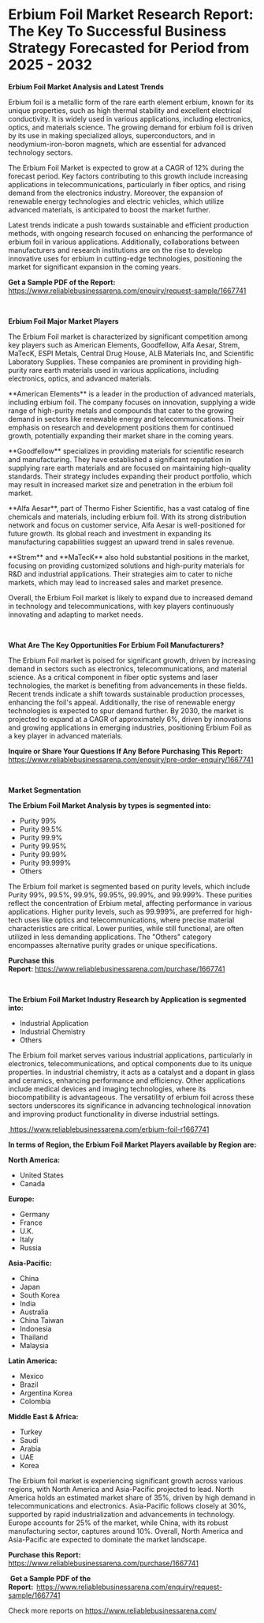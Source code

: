 <p><h1>Erbium Foil Market Research Report: The Key To Successful Business Strategy Forecasted for Period from 2025 - 2032</h1></p><p><strong>Erbium Foil Market Analysis and Latest Trends</strong></p>
<p><p>Erbium foil is a metallic form of the rare earth element erbium, known for its unique properties, such as high thermal stability and excellent electrical conductivity. It is widely used in various applications, including electronics, optics, and materials science. The growing demand for erbium foil is driven by its use in making specialized alloys, superconductors, and in neodymium-iron-boron magnets, which are essential for advanced technology sectors.</p><p>The Erbium Foil Market is expected to grow at a CAGR of 12% during the forecast period. Key factors contributing to this growth include increasing applications in telecommunications, particularly in fiber optics, and rising demand from the electronics industry. Moreover, the expansion of renewable energy technologies and electric vehicles, which utilize advanced materials, is anticipated to boost the market further.</p><p>Latest trends indicate a push towards sustainable and efficient production methods, with ongoing research focused on enhancing the performance of erbium foil in various applications. Additionally, collaborations between manufacturers and research institutions are on the rise to develop innovative uses for erbium in cutting-edge technologies, positioning the market for significant expansion in the coming years.</p></p>
<p><strong>Get a Sample PDF of the Report:&nbsp;</strong> <a href="https://www.reliablebusinessarena.com/enquiry/request-sample/1667741?utm_campaign=2187&utm_medium=2&utm_source=Github&utm_content=ia&utm_term=07032025&utm_id=erbium-foil">https://www.reliablebusinessarena.com/enquiry/request-sample/1667741</a></p>
<p>&nbsp;</p>
<p><strong>Erbium Foil Major Market Players</strong></p>
<p><p>The Erbium Foil market is characterized by significant competition among key players such as American Elements, Goodfellow, Alfa Aesar, Strem, MaTecK, ESPI Metals, Central Drug House, ALB Materials Inc, and Scientific Laboratory Supplies. These companies are prominent in providing high-purity rare earth materials used in various applications, including electronics, optics, and advanced materials.</p><p>**American Elements** is a leader in the production of advanced materials, including erbium foil. The company focuses on innovation, supplying a wide range of high-purity metals and compounds that cater to the growing demand in sectors like renewable energy and telecommunications. Their emphasis on research and development positions them for continued growth, potentially expanding their market share in the coming years.</p><p>**Goodfellow** specializes in providing materials for scientific research and manufacturing. They have established a significant reputation in supplying rare earth materials and are focused on maintaining high-quality standards. Their strategy includes expanding their product portfolio, which may result in increased market size and penetration in the erbium foil market.</p><p>**Alfa Aesar**, part of Thermo Fisher Scientific, has a vast catalog of fine chemicals and materials, including erbium foil. With its strong distribution network and focus on customer service, Alfa Aesar is well-positioned for future growth. Its global reach and investment in expanding its manufacturing capabilities suggest an upward trend in sales revenue.</p><p>**Strem** and **MaTecK** also hold substantial positions in the market, focusing on providing customized solutions and high-purity materials for R&D and industrial applications. Their strategies aim to cater to niche markets, which may lead to increased sales and market presence.</p><p>Overall, the Erbium Foil market is likely to expand due to increased demand in technology and telecommunications, with key players continuously innovating and adapting to market needs.</p></p>
<p>&nbsp;</p>
<p><strong>What Are The Key Opportunities For Erbium Foil Manufacturers?</strong></p>
<p><p>The Erbium Foil market is poised for significant growth, driven by increasing demand in sectors such as electronics, telecommunications, and material science. As a critical component in fiber optic systems and laser technologies, the market is benefiting from advancements in these fields. Recent trends indicate a shift towards sustainable production processes, enhancing the foil's appeal. Additionally, the rise of renewable energy technologies is expected to spur demand further. By 2030, the market is projected to expand at a CAGR of approximately 6%, driven by innovations and growing applications in emerging industries, positioning Erbium Foil as a key player in advanced materials.</p></p>
<p><strong>Inquire or Share Your Questions If Any Before Purchasing This Report:</strong> <a href="https://www.reliablebusinessarena.com/enquiry/pre-order-enquiry/1667741?utm_campaign=2187&utm_medium=2&utm_source=Github&utm_content=ia&utm_term=07032025&utm_id=erbium-foil">https://www.reliablebusinessarena.com/enquiry/pre-order-enquiry/1667741</a></p>
<p>&nbsp;</p>
<p><strong>Market Segmentation</strong></p>
<p><strong>The Erbium Foil Market Analysis by types is segmented into:</strong></p>
<p><ul><li>Purity 99%</li><li>Purity 99.5%</li><li>Purity 99.9%</li><li>Purity 99.95%</li><li>Purity 99.99%</li><li>Purity 99.999%</li><li>Others</li></ul></p>
<p><p>The Erbium foil market is segmented based on purity levels, which include Purity 99%, 99.5%, 99.9%, 99.95%, 99.99%, and 99.999%. These purities reflect the concentration of Erbium metal, affecting performance in various applications. Higher purity levels, such as 99.999%, are preferred for high-tech uses like optics and telecommunications, where precise material characteristics are critical. Lower purities, while still functional, are often utilized in less demanding applications. The "Others" category encompasses alternative purity grades or unique specifications.</p></p>
<p><strong>Purchase this Report:&nbsp;</strong><a href="https://www.reliablebusinessarena.com/purchase/1667741?utm_campaign=2187&utm_medium=2&utm_source=Github&utm_content=ia&utm_term=07032025&utm_id=erbium-foil">https://www.reliablebusinessarena.com/purchase/1667741</a></p>
<p>&nbsp;</p>
<p><strong>The Erbium Foil Market Industry Research by Application is segmented into:</strong></p>
<p><ul><li>Industrial Application</li><li>Industrial Chemistry</li><li>Others</li></ul></p>
<p><p>The Erbium foil market serves various industrial applications, particularly in electronics, telecommunications, and optical components due to its unique properties. In industrial chemistry, it acts as a catalyst and a dopant in glass and ceramics, enhancing performance and efficiency. Other applications include medical devices and imaging technologies, where its biocompatibility is advantageous. The versatility of erbium foil across these sectors underscores its significance in advancing technological innovation and improving product functionality in diverse industrial settings.</p></p>
<p><a href="https://www.reliablebusinessarena.com/erbium-foil-r1667741?utm_campaign=2187&utm_medium=2&utm_source=Github&utm_content=ia&utm_term=07032025&utm_id=erbium-foil">&nbsp;https://www.reliablebusinessarena.com/erbium-foil-r1667741</a></p>
<p><strong>In terms of Region, the Erbium Foil Market Players available by Region are:</strong></p>
<p>
    <p> <strong> North America: </strong>
        <ul>
            <li>United States</li>
            <li>Canada</li>
        </ul>
        </p> 
    <p> <strong> Europe: </strong>
        <ul>
            <li>Germany</li>
            <li>France</li>
            <li>U.K.</li>
            <li>Italy</li>
            <li>Russia</li>
        </ul>
        </p> 
    <p> <strong> Asia-Pacific: </strong>
        <ul>
            <li>China</li>
            <li>Japan</li>
            <li>South Korea</li>
            <li>India</li>
            <li>Australia</li>
            <li>China Taiwan</li>
            <li>Indonesia</li>
            <li>Thailand</li>
            <li>Malaysia</li>
        </ul>
        </p> 
    <p> <strong> Latin America: </strong>
        <ul>
            <li>Mexico</li>
            <li>Brazil</li>
            <li>Argentina Korea</li>
            <li>Colombia</li>
        </ul>
        </p> 
    <p> <strong> Middle East & Africa: </strong>
        <ul>
            <li>Turkey</li>
            <li>Saudi</li>
            <li>Arabia</li>
            <li>UAE</li>
            <li>Korea</li>
        </ul>
    </p>
    </p>
<p><p>The Erbium foil market is experiencing significant growth across various regions, with North America and Asia-Pacific projected to lead. North America holds an estimated market share of 35%, driven by high demand in telecommunications and electronics. Asia-Pacific follows closely at 30%, supported by rapid industrialization and advancements in technology. Europe accounts for 25% of the market, while China, with its robust manufacturing sector, captures around 10%. Overall, North America and Asia-Pacific are expected to dominate the market landscape.</p></p>
<p><strong>Purchase this Report: </strong><a href="https://www.reliablebusinessarena.com/purchase/1667741?utm_campaign=2187&utm_medium=2&utm_source=Github&utm_content=ia&utm_term=07032025&utm_id=erbium-foil">https://www.reliablebusinessarena.com/purchase/1667741</a></p>
<p>&nbsp;<strong>Get a Sample PDF of the Report:&nbsp;&nbsp;</strong><a href="https://www.reliablebusinessarena.com/enquiry/request-sample/1667741?utm_campaign=2187&utm_medium=2&utm_source=Github&utm_content=ia&utm_term=07032025&utm_id=erbium-foil">https://www.reliablebusinessarena.com/enquiry/request-sample/1667741</a></p>
<p><strong></strong></p>
<p>Check more reports on <a href="https://www.reliablebusinessarena.com/?utm_campaign=2187&utm_medium=2&utm_source=Github&utm_content=ia&utm_term=07032025&utm_id=erbium-foil">https://www.reliablebusinessarena.com/</a></p>